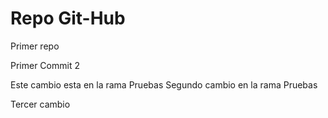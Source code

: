 # Repo Git-Hub
Primer repo

Primer Commit 2

Este cambio esta en la rama Pruebas
Segundo cambio en la rama Pruebas

Tercer cambio